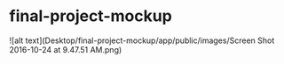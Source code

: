 # final-project-mockup

![alt text](Desktop/final-project-mockup/app/public/images/Screen Shot 2016-10-24 at 9.47.51 AM.png)



